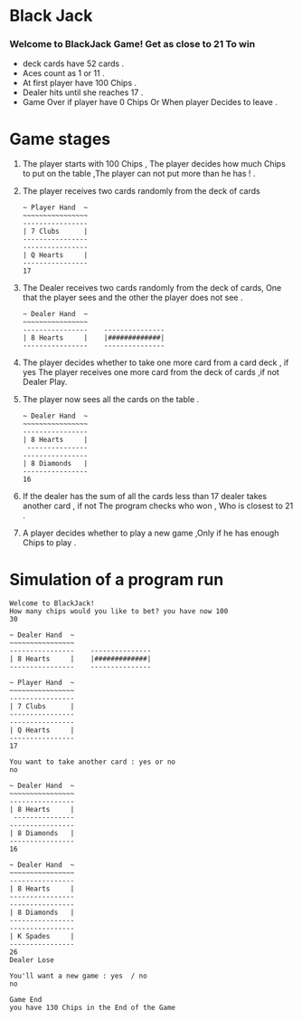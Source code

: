 # Black Jack
<h3> Welcome to BlackJack Game! Get as close to 21 To win </h3>

- deck cards have 52 cards .
- Aces count as 1 or 11 .
- At first player have 100 Chips .
- Dealer hits until she reaches 17 .
- Game Over if player have 0 Chips Or When player Decides to leave .


# Game stages
1. The player starts with 100 Chips , The player decides how much Chips to put on the table ,The player can not put more than he has ! .
2. The player receives two cards randomly from the deck of cards

       ~ Player Hand  ~
       ~~~~~~~~~~~~~~~~
       ----------------
       | 7 Clubs      |
       ----------------
       ----------------
       | Q Hearts     |
       ----------------
       17
3. The Dealer receives two cards randomly from the deck of cards, One that the player sees and the other the player does not see .

       ~ Dealer Hand  ~
       ~~~~~~~~~~~~~~~~
       ----------------    ---------------
       | 8 Hearts     |    |#############|
       ----------------    ---------------

4. The player decides whether to take one more card from a card deck , if yes The player receives one more card from the deck of cards ,if not Dealer Play.
5. The player now sees all the cards on the table .
    
       ~ Dealer Hand  ~
       ~~~~~~~~~~~~~~~~
       ----------------
       | 8 Hearts     |
        ---------------
       ----------------
       | 8 Diamonds   |
       ----------------
       16

6. If the dealer has the sum of all the cards less than 17 dealer takes another card , if not The program checks who won , Who is closest to 21 .

7. A player decides whether to play a new game ,Only if he has enough Chips to play .




# Simulation of a program run
    Welcome to BlackJack!
    How many chips would you like to bet? you have now 100 
    30

    ~ Dealer Hand  ~
    ~~~~~~~~~~~~~~~~
    ----------------    ---------------
    | 8 Hearts     |    |#############|
    ----------------    ---------------

    ~ Player Hand  ~
    ~~~~~~~~~~~~~~~~
    ----------------
    | 7 Clubs      |
    ----------------
    ----------------
    | Q Hearts     |
    ----------------
    17

    You want to take another card : yes or no 
    no

    ~ Dealer Hand  ~
    ~~~~~~~~~~~~~~~~
    ----------------
    | 8 Hearts     |
     ---------------
    ----------------
    | 8 Diamonds   |
    ----------------
    16

    ~ Dealer Hand  ~
    ~~~~~~~~~~~~~~~~
    ----------------
    | 8 Hearts     |
    ----------------
    ----------------
    | 8 Diamonds   |
    ----------------
    ----------------
    | K Spades     |
    ----------------
    26
    Dealer Lose

    You'll want a new game : yes  / no 
    no

    Game End
    you have 130 Chips in the End of the Game 


